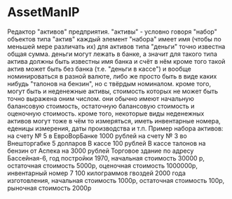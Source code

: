 # AssetManIP
Редактор "активов" предприятия.
"активы" - условно говоря "набор" объектов типа "актив"
каждый элемент "набора" имеет имя (чтобы по меньшей мере различать их)
для активов типа "деньги" точно известна общая сумма.
деньги могут лежать в банке, а значит для такого типа актива должны быть известны имя банка и счёт в нём
кроме того такой актив может быть без банка (т.е. "деньги в кассе") и вообще номинироваться в разной валюте, либо же просто быть в виде каких нибудь "талонов на бензин", но с твёрдым номиналом.
кроме того, могут быть и неденежные активы, стоимость которых не может быть точно выражена оним числом.
они обычно имеют начальную балансовую стоимость, остаточную балансовую стоимость и оценочную стоимость.
кроме того, некоторые виды неденежных активов могут тоже в чём то измеряться, иметь инвентарные номера, еденицы измерения, даты производства и т.п.
Пример набора активов:
на счету № 5 в ЕвроВорБанке 1000 рублей
на счету № 3 во Внешторгабке 5 долларов
В кассе 100 рублей
В кассе талонов на бензин от Аспека на 3000 рублей
Торговое здание по адресу Бассейная-6, год постройки 1970, начальная стоимость 30000 р, остаточная стоимость 5000р, оценочная стоимость 1000000р, инвентарный номер 7
100 килограммов гвоздей 2000 года изготовления, начальная стоимость 1000р, остаточная стоимость 100р, рыночная стоимость 2000р
